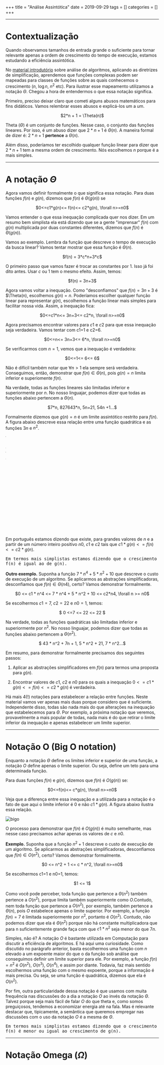 +++
title = "Análise Assintótica"
date = 2019-09-29
tags = []
categories = []
+++

***

# Contextualização

Quando observamos tamanhos de entrada grande o suficiente para tornar relevante apenas a ordem de crescimento do tempo de execução, estamos estudando a eficiência assintótica. 

No [material introdutório](https://joaoarthurbm.github.io/eda-ufcg-material/posts/introducao-a-analise/) sobre análise de algoritmos, aplicando as diretrizes de simplificação, aprendemos que funções complexas podem ser mapeadas para classes de funções sobre as quais conhecemos o crescimento ($n$, $\log n$, $n^2$ etc). Para ilustrar esse mapeamento utilizamos a notação $\Theta$. Chegou a hora de entendermos o que essa notação significa.

Primeiro, preciso deixar claro que cometi alguns abusos matemáticos para fins didáticos. Vamos relembrar esses abusos e explicá-los um a um.

<p align="center">$2*n + 1 = \Theta(n)$</p>

Theta ($\Theta$) é um conjunto de funções. Nesse caso, o conjunto das funções lineares. Por isso, é um abuso dizer que $2*n + 1$ é $\Theta(n)$. A maneira formal de dizer é: $2*n + 1$ **pertence** a $\Theta(n)$. 

Além disso, poderíamos ter escolhido qualquer função linear para dizer que $2 * n + 1$ tem a mesma ordem de crescimento. Nós escolhemos $n$ porque é a mais simples.

***

# A notação $\Theta$

Agora vamos definir formalmente o que significa essa notação. Para duas funções $f(n)$ e $g(n)$, dizemos que $f(n)$ é $\Theta(g(n))$ se 

<p align="center">$0<=c1*g(n)<= f(n)<= c2*g(n), \forall n>=n0$</p>

Vamos entender o que essa inequação complicada quer nos dizer. Em um resumo bem simplista ela está dizendo que se a gente "imprensar" $f(n)$ com $g(n)$ multiplicada por duas constantes diferentes, dizemos que $f(n)$ é $\Theta(g(n))$. 

Vamos ao exemplo. Lembra da função que descreve o tempo de execução da busca linear? Vamos tentar mostrar que essa função é $\Theta(n)$.

<p align="center">$f(n) = 3*c*n+3*c$</p>

O primeiro passo que vamos fazer é trocar as constantes por 1. Isso já foi dito antes. Usar $c$ ou 1 tem o mesmo efeito. Assim, temos:

<p align="center">$f(n) = 3n+3$</p> 

Agora vamos voltar a inequação. Como "desconfiamos" que $f(n) = 3n+3$ é $\Theta(n), escolhemos $g(n)=n$. Poderíamos escolher qualquer função linear para representar $g(n)$, escolhemos a função linear mais simples para facilitar nossa vida. Assim, a inequação fica:

<p align="center">$0<=c1*n<= 3n+3<= c2*n, \forall n>=n0$</p>  

Agora precisamos encontrar valores para $c1$ e $c2$ para que essa inequação seja verdadeira. Vamos tentar com c1=1 e c2=6. 

<p align="center">$0<=n<= 3n+3<= 6*n, \forall n>=n0$</p>  

Se verificarmos com $n=1$, vemos que a inequação é verdadeira:

<p align="center">$0<=1<= 6<= 6$</p>  

Não é difícil também notar que $\forall n > 1$ ela sempre será verdadeira. Conseguimos, então, demonstrar que $f(n) \in \Theta(n)$, pois $g(n)=n$ limita inferior e superiomente $f(n)$. 

Na verdade, todas as funções lineares são limitadas inferior e superiormente por $n$. No nosso linguajar, podemos dizer que todas as funções abaixo pertencem a $\Theta(n)$.

<p align="center">$7*n, 827643*n, 5n+21, 54n +1...$</p>  


Formalmente dizemos que $g(n)=n$ é um limite assintótico restrito para $f(n)$. A figura abaixo descreve essa relação entre uma função quadrática e as funções $3n$ e $n^2$.

<img src="theta.png" alt="theta" width="1px" height="320px"/>

Em português estamos dizendo que existe, para grandes valores de $n$ e a partir de um número inteiro positivo $n0$, $c1$ e $c2$ tais que $c1*g(n)<= f(n)<= c2*g(n)$.

<pre>
Em termos mais simplistas estamos dizendo que o crescimento de 
f(n) é igual ao de g(n).
</pre>

**Outro exemplo.** Suponha a função $7 * n^4 + 5 * n^2 +10$ que descreve o custo de execução de um algoritmo. Se aplicarmos as abstrações simplificadoras, desconfiamos que $f(n) \in \Theta(n4)$, certo? Vamos demonstrar formalmente.

<p align="center">$0 <= c1 * n^4 <= 7 * n^4 + 5 * n^2 + 10 <= c2*n4, \forall n >= n0$</p>  

Se escolhermos $c1=7$, $c2=22$ e $n0=1$, temos:

<p align="center"> $ 0 <=7 <= 22 <= 22 $</p>

Na verdade, todas as funções quadráticas são limitadas inferior e superiormente por $n^2$. No nosso linguajar, podemos dizer que todas as funções abaixo pertencem a $\Theta(n^2)$.

<p align="center"> $ 43 * n^2 + 7n + 1, 5 * n^2 + 21, 7 * n^2...$ </p>

Em resumo, para demonstrar formalmente precisamos dos seguintes passos:

1. Aplicar as abstrações simplificadores em $f(n)$ para termos uma proposta para $g(n)$.

2. Encontrar valores de $c1$, $c2$ e $n0$ para os quais a inequação $0<=c1*g(n)<= f(n)<= c2*g(n)$ é verdadeira. 

Há mais 4(!) notações para estabelecer a relação entre funções. Neste material vamos ver apenas mais duas porque considero que é suficiente. Independente disso, todas são nada mais do que alterações na inequação que estabelecemos para $\Theta$. Por exemplo, a próxima notação que veremos, provavelmente a mais popular de todas, nada mais é do que retirar o limite inferior da inequação e apenas estabelecer um limite superior.

* * *

# Notação O (Big O notation)

Enquanto a notação $\Theta$ define os limites inferior e superior de uma função, a notação $O$ define apenas o limite superior. Ou seja, define um teto para uma determinada função. 

Para duas funções $f(n)$ e $g(n)$, dizemos que $f(n)$ é $O(g(n))$ se: 

<p align="center"> $0<=f(n)<= c*g(n), \forall n>=n0$ </p>

Veja que a diferença entre essa inequação e a utilizada para a notação é o fato de que aqui o limite inferior é 0 e não $c1 * g(n)$. A figura abaixo ilustra essa relação.

![bigo](bigo.png)

O processo para demonstrar que $f(n)$ é $O(g(n))$ é muito semelhante, mas nesse caso precisamos achar apenas os valores de $c$ e $n0$.

**Exemplo.** Suponha que a função $n^2 + 1$ descreve o custo de execução de um algoritmo. Se aplicarmos as abstrações simplificadoras, desconfiamos que $f(n) \in O(n^2)$, certo? Vamos demonstrar formalmente.

<p align="center"> $0 <= n^2 + 1 <= c * n^2, \forall n>=n0$ </p>

Se escolhermos c1=1 e n0=1, temos:

<p align="center"> $1 <= 1$ </p>

Como você pode perceber, toda função que pertence a $\Theta(n^2)$ também pertence a $O(n^2)$, porque limita também superiormente como $O$.Contudo, nem toda função que pertence a $O(n^2)$, por exemplo, também pertence a $\Theta(n)$, pois $O$ estabelece apenas o limite superior. Por exemplo, a função $f(n) = 7$ é limitada superiormente por $n^2$, portanto é $O(n^2)$. Contudo, não podemos dizer que ela é $\Theta(n^2)$ porque não há constante multiplicadora que para n suficientemente grande faça com que $c1 * n^2$ seja menor do que $7n$.


Simples, não é? A notação $O$ é bastante utilizada em Computação para discutir a eficiência de algoritmos. E há aqui uma curiosidade. Como discutido no parágrafo anterior, basta escolhermos uma função com $n$ elevado a um expoente maior do que o da função sob análise que conseguimos definir um limite superior para ele. Por exemplo, a função $f(n) = n^2$ é $O(n^2)$, $O(n^3)$, $O(n^4)$, e assim por diante.  Todavia, faz mais sentido escolhermos uma função com o mesmo expoente, porque a informação é mais precisa. Ou seja, se uma função é quadrática, dizemos que ela é $O(n^2)$.

Por fim, outra particularidade dessa notação é que usamos com muita frequência nas discussões do a dia a notação $O$ ao invés da notação $\Theta$. Talvez porque seja mais fácil de falar $O$ do que theta e, como somos preguiçosos, tendemos a economizar energia até na fala. Mas é relevante destacar que, tipicamente, a semântica que queremos empregar nas discussões com o uso da notação $O$ é a mesma de $\Theta$. 

<pre>
Em termos mais simplistas estamos dizendo que o crescimento de 
f(n) é menor ou igual ao crescimento de g(n).
</pre>

***

# Notação Omega ($\Omega$)